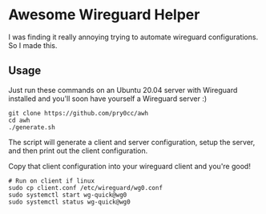 # Awesome Wireguard Helper
I was finding it really annoying trying to automate wireguard configurations. So I made this. 

## Usage
Just run these commands on an Ubuntu 20.04 server with Wireguard installed and you'll soon have yourself a Wireguard server :) 
```
git clone https://github.com/pry0cc/awh
cd awh
./generate.sh
```
The script will generate a client and server configuration, setup the server, and then print out the client configuration.

Copy that client configuration into your wireguard client and you're good!
```
# Run on client if linux
sudo cp client.conf /etc/wireguard/wg0.conf
sudo systemctl start wg-quick@wg0
sudo systemctl status wg-quick@wg0
```

